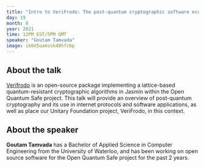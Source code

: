 ```yaml
---
title: "Intro to VeriFrodo: The post-quantum cryptographic software ecosystem by Goutam Tamvada"
day: 19
month: 8
year: 2021
time: 12PM EST/5PM GMT
speaker: "Goutam Tamvada"
image: ik0x5uamssk49hfcbp
---
```


## About the talk

[Verifrodo](https://github.com/xvzcf/VeriFrodo) is an open-source package implementing a lattice-based quantum-resistant cryptographic algorithms in Jasmin within the Open Quantum Safe project. This talk will provide an overview of post-quantum cryptography and its use in internet protocols and software applications, as well as place our Unitary Foundation project, VeriFrodo, in this context.

  
## About the speaker

**Goutam Tamvada** has a Bachelor of Applied Science in Computer Engineering from the University of Waterloo, and has been working on open source software for the Open Quantum Safe project for the past 2 years.
